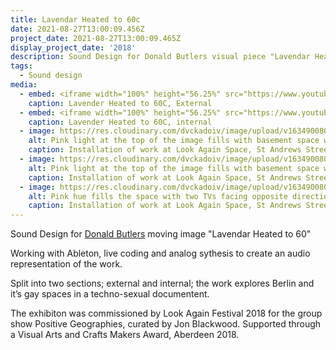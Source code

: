 ```yaml
---
title: Lavendar Heated to 60c
date: 2021-08-27T13:00:09.456Z
project_date: 2021-08-27T13:00:09.465Z
display_project_date: '2018'
description: Sound Design for Donald Butlers visual piece "Lavendar Heated to 60"
tags:
  - Sound design
media:
  - embed: <iframe width="100%" height="56.25%" src="https://www.youtube-nocookie.com/embed/raFhUTPAeBg" title="Lavender Heated to 60C, External" frameborder="0" allow="accelerometer; autoplay; clipboard-write; encrypted-media; gyroscope; picture-in-picture" allowfullscreen></iframe>
    caption: Lavender Heated to 60C, External
  - embed: <iframe width="100%" height="56.25%" src="https://www.youtube-nocookie.com/embed/e265ZIbaaDI" title="Lavender Heated to 60C, internal" frameborder="0" allow="accelerometer; autoplay; clipboard-write; encrypted-media; gyroscope; picture-in-picture" allowfullscreen></iframe>
    caption: Lavender Heated to 60C, internal
  - image: https://res.cloudinary.com/dvckadoiv/image/upload/v1634900807/Soft%20Refresh/Lavender%20heated%20to%2060c/lavendar_3_o8x5do.jpg
    alt: Pink light at the top of the image fills with basement space with a nice pinky glow. Two TVs on stands facing opposite directions are installed in a corner showing Lavendar Heated to 60c film.
    caption: Installation of work at Look Again Space, St Andrews Street, Aberdeen.
  - image: https://res.cloudinary.com/dvckadoiv/image/upload/v1634900806/Soft%20Refresh/Lavender%20heated%20to%2060c/lavendar_2_ebzx2h.jpg
    alt: Pink light at the top of the image fills with basement space with a nice pinky glow. A tv showing the words 'It becomes a body' are shown a tv on a stand.
    caption: Installation of work at Look Again Space, St Andrews Street, Aberdeen.
  - image: https://res.cloudinary.com/dvckadoiv/image/upload/v1634900806/Soft%20Refresh/Lavender%20heated%20to%2060c/lavendar_1_u0vkxn.jpg
    alt: Pink hue fills the space with two TVs facing opposite direction show Lavendar Heated to 60c film.
    caption: Installation of work at Look Again Space, St Andrews Street, Aberdeen.
---
```

Sound Design for [Donald Butlers](https://www.donaldbutler.xyz) moving image "Lavendar Heated to 60"

Working with Ableton, live coding and analog sythesis to create an audio representation of the work.

Split into two sections; external and internal; the work explores Berlin and it’s gay spaces in a techno-sexual documentent.

The exhibiton was commissioned by Look Again Festival 2018 for the group show Positive Geographies, curated by Jon Blackwood. Supported through a Visual Arts and Crafts Makers Award, Aberdeen 2018.